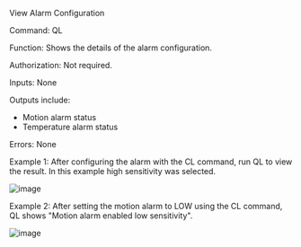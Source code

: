 View Alarm Configuration

Command: QL

Function: Shows the details of the alarm configuration.

Authorization: Not required.

Inputs: None

Outputs include:
- Motion alarm status
- Temperature alarm status

Errors: None

Example 1:
After configuring the alarm with the CL command, run QL to view the result. In this example high sensitivity was selected.

![image](https://user-images.githubusercontent.com/77227227/196167917-008b41ea-efde-455d-9b27-a5d402554382.png)

Example 2:
After setting the motion alarm to LOW using the CL command, QL shows "Motion alarm enabled low sensitivity".

![image](https://user-images.githubusercontent.com/77227227/196168227-3bd49610-e33f-42f1-a8ed-31fd8b05b444.png)

